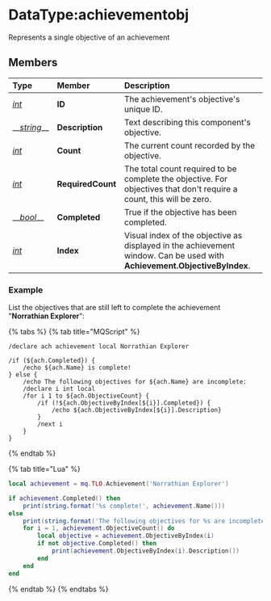 # DataType:achievementobj

Represents a single objective of an achievement

## Members

| **Type** | **Member** | **Description** |
| :--- | :--- | :--- |
| [_int_](datatype-int.md) | **ID** | The achievement's objective's unique ID. |
| \_\_[_string_](datatype-string.md)\_\_ | **Description** | Text describing this component's objective. |
| [_int_](datatype-int.md) | **Count** | The current count recorded by the objective. |
| [_int_](datatype-int.md) | **RequiredCount** | The total count required to be complete the objective. For objectives that don't require a count, this will be zero. |
| \_\_[_bool_](datatype-bool.md)\_\_ | **Completed** | True if the objective has been completed. |
| [_int_](datatype-int.md) | **Index** | Visual index of the objective as displayed in the achievement window. Can be used with **Achievement.ObjectiveByIndex**. |

### Example

List the objectives that are still left to complete the achievement "**Norrathian Explorer**":

{% tabs %}
{% tab title="MQScript" %}
```
/declare ach achievement local Norrathian Explorer

/if (${ach.Completed}) {
    /echo ${ach.Name} is complete!
} else {
    /echo The following objectives for ${ach.Name} are incomplete:
    /declare i int local
    /for i 1 to ${ach.ObjectiveCount} {
        /if (!${ach.ObjectiveByIndex[${i}].Completed}) {
            /echo ${ach.ObjectiveByIndex[${i}].Description}
        }
        /next i
    }
}
```
{% endtab %}

{% tab title="Lua" %}
```lua
local achievement = mq.TLO.Achievement('Norrathian Explorer')

if achievement.Completed() then
    print(string.format('%s complete!', achievement.Name()))
else
    print(string.format('The following objectives for %s are incomplete:', achievement.Name()))
    for i = 1, achievement.ObjectiveCount() do
        local objective = achievement.ObjectiveByIndex(i)
        if not objective.Completed() then
            print(achievement.ObjectiveByIndex(i).Description())
        end
    end
end
```
{% endtab %}
{% endtabs %}

